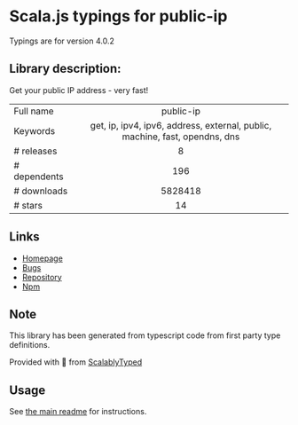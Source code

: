 
# Scala.js typings for public-ip

Typings are for version 4.0.2

## Library description:
Get your public IP address - very fast!

|                    |                 |
| ------------------ | :-------------: |
| Full name          | public-ip |
| Keywords           | get, ip, ipv4, ipv6, address, external, public, machine, fast, opendns, dns |
| # releases         | 8 |
| # dependents       | 196 |
| # downloads        | 5828418 |
| # stars            | 14 |

## Links
- [Homepage](https://github.com/sindresorhus/public-ip#readme)
- [Bugs](https://github.com/sindresorhus/public-ip/issues)
- [Repository](https://github.com/sindresorhus/public-ip)
- [Npm](https://www.npmjs.com/package/public-ip)
    


## Note
This library has been generated from typescript code from first party type definitions.

Provided with :purple_heart: from [ScalablyTyped](https://github.com/oyvindberg/ScalablyTyped)

## Usage
See [the main readme](../../readme.md) for instructions.


